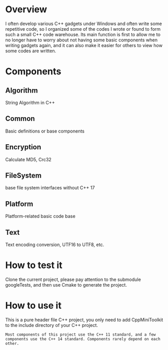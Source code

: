 # Overview
I often develop various C++ gadgets under Windows and often write some repetitive code, so I organized some of the codes I wrote or found to form such a small C++ code warehouse. Its main function is first to allow me to no longer have to worry about not having some basic components when writing gadgets again, and it can also make it easier for others to view how some codes are written.  

# Components
## Algorithm
String Algorithm in C++

## Common
Basic definitions or base components

## Encryption
Calculate MD5, Crc32

## FileSystem
base file system interfaces without C++ 17 <filesystem>

## Platform
Platform-related basic code base

## Text
Text encoding conversion, UTF16 to UTF8, etc.

# How to test it
Clone the current project, please pay attention to the submodule googleTests, and then use Cmake to generate the project.

# How to use it
This is a pure header file C++ project, you only need to add CppMiniToolkit to the include directory of your C++ project.

`Most components of this project use the C++ 11 standard, and a few components use the C++ 14 standard. Components rarely depend on each other.`